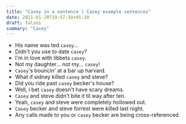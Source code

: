 ```yaml
---
title: "Casey in a sentence | Casey example sentences"
date: 2021-01-20T19:57:50+05:30
draft: falses
summary: "Casey"
---
```

- His name was ted `casey`...
- Didn't you use to date `casey`?
- I'm in love with libbets `casey`.
- Not my daughter... not my... `casey`!
- `Casey`'s bouncin' at a bar up harvard.
- What if sidney killed `casey` and steve?
- Did you ride past `casey` becker's house?
- Well, i bet `casey` doesn't have scary dreams.
- `Casey` and steve didn't bite it til way after ten.
- Yeah, `casey` and steve were completely hollowed out.
- `Casey` becker and steve forrest were killed last night.
- Any calls made to you or `casey` becker are being cross-referenced.
                 

